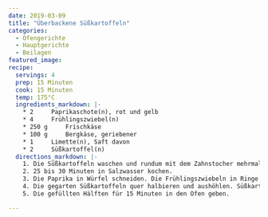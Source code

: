 ```yaml
---
date: 2019-03-09
title: "Überbackene Süßkartoffeln"
categories:
  - Ofengerichte
  - Hauptgerichte
  - Beilagen
featured_image:
recipe:
  servings: 4
  prep: 15 Minuten
  cook: 15 Minuten
  temp: 175°C
  ingredients_markdown: |-
    * 2  	Paprikaschote(n), rot und gelb
    * 4  	Frühlingszwiebel(n)
    * 250 g 	Frischkäse
    * 100 g 	Bergkäse, geriebener
    * 1  	Limette(n), Saft davon
    * 2  	Süßkartoffel(n)
  directions_markdown: |-
    1. Die Süßkartoffeln waschen und rundum mit dem Zahnstocher mehrmals einstechen.
    2. 25 bis 30 Minuten in Salzwasser kochen.
    3. Die Paprika in Würfel schneiden. Die Frühlingszwiebeln in Ringe schneiden.
    4. Die gegarten Süßkartoffeln quer halbieren und aushöhlen. Süßkartoffelmasse, Paprikawürfel, Frühlingszwiebeln, Frischkäse, Bergkäse und Limettensaft miteinander verrühren, mit Salz und Pfeffer würzen und die Masse in die Süßkartoffelschalen füllen.
    5. Die gefüllten Hälften für 15 Minuten in den Ofen geben.

---
```

